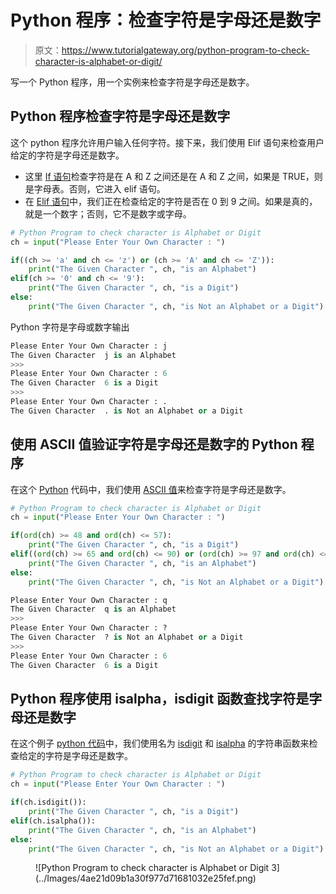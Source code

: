 # Python 程序：检查字符是字母还是数字

> 原文：<https://www.tutorialgateway.org/python-program-to-check-character-is-alphabet-or-digit/>

写一个 Python 程序，用一个实例来检查字符是字母还是数字。

## Python 程序检查字符是字母还是数字

这个 python 程序允许用户输入任何字符。接下来，我们使用 Elif 语句来检查用户给定的字符是字母还是数字。

*   这里 [If 语句](https://www.tutorialgateway.org/python-if-statement/)检查字符是在 A 和 Z 之间还是在 A 和 Z 之间，如果是 TRUE，则是字母表。否则，它进入 elif 语句。
*   在 [Elif 语句](https://www.tutorialgateway.org/python-elif-statement/)中，我们正在检查给定的字符是否在 0 到 9 之间。如果是真的，就是一个数字；否则，它不是数字或字母。

```py
# Python Program to check character is Alphabet or Digit
ch = input("Please Enter Your Own Character : ")

if((ch >= 'a' and ch <= 'z') or (ch >= 'A' and ch <= 'Z')): 
    print("The Given Character ", ch, "is an Alphabet") 
elif(ch >= '0' and ch <= '9'):
    print("The Given Character ", ch, "is a Digit")
else:
    print("The Given Character ", ch, "is Not an Alphabet or a Digit")
```

Python 字符是字母或数字输出

```py
Please Enter Your Own Character : j
The Given Character  j is an Alphabet
>>> 
Please Enter Your Own Character : 6
The Given Character  6 is a Digit
>>> 
Please Enter Your Own Character : .
The Given Character  . is Not an Alphabet or a Digit
```

## 使用 ASCII 值验证字符是字母还是数字的 Python 程序

在这个 [Python](https://www.tutorialgateway.org/python-tutorial/) 代码中，我们使用 [ASCII 值](https://www.tutorialgateway.org/ascii-table/)来检查字符是字母还是数字。

```py
# Python Program to check character is Alphabet or Digit
ch = input("Please Enter Your Own Character : ")

if(ord(ch) >= 48 and ord(ch) <= 57): 
    print("The Given Character ", ch, "is a Digit") 
elif((ord(ch) >= 65 and ord(ch) <= 90) or (ord(ch) >= 97 and ord(ch) <= 122)):
    print("The Given Character ", ch, "is an Alphabet")
else:
    print("The Given Character ", ch, "is Not an Alphabet or a Digit")
```

```py
Please Enter Your Own Character : q
The Given Character  q is an Alphabet
>>> 
Please Enter Your Own Character : ?
The Given Character  ? is Not an Alphabet or a Digit
>>> 
Please Enter Your Own Character : 6
The Given Character  6 is a Digit
```

## Python 程序使用 isalpha，isdigit 函数查找字符是字母还是数字

在这个例子 [python 代码](https://www.tutorialgateway.org/python-programming-examples/)中，我们使用名为 [isdigit](https://www.tutorialgateway.org/python-isdigit/) 和 [isalpha](https://www.tutorialgateway.org/python-isalpha/) 的字符串函数来检查给定的字符是字母还是数字。

```py
# Python Program to check character is Alphabet or Digit
ch = input("Please Enter Your Own Character : ")

if(ch.isdigit()):
    print("The Given Character ", ch, "is a Digit")
elif(ch.isalpha()):
    print("The Given Character ", ch, "is an Alphabet")
else:
    print("The Given Character ", ch, "is Not an Alphabet or a Digit")
```

<figure class="wp-block-image">![Python Program to check character is Alphabet or Digit 3](../Images/4ae21d09b1a30f977d71681032e25fef.png)</figure>